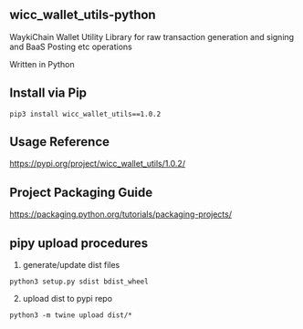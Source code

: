 ## wicc_wallet_utils-python
WaykiChain Wallet Utility Library for raw transaction generation and signing and BaaS Posting etc operations

Written in Python

## Install via Pip
```
pip3 install wicc_wallet_utils==1.0.2
```

## Usage Reference
https://pypi.org/project/wicc_wallet_utils/1.0.2/

## Project Packaging Guide
https://packaging.python.org/tutorials/packaging-projects/

## pipy upload procedures
1. generate/update dist files

```
python3 setup.py sdist bdist_wheel
```

2. upload dist to pypi repo

```
python3 -m twine upload dist/*
```
